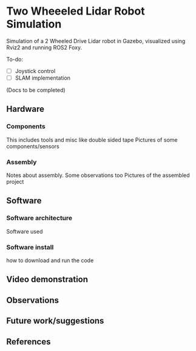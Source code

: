 # Two Wheeeled Lidar Robot Simulation

Simulation of a 2 Wheeled Drive Lidar robot in Gazebo, visualized using Rviz2 and running ROS2 Foxy. 

To-do:
 - [ ] Joystick control
 - [ ] SLAM implementation
 
(Docs to be completed)

## Hardware

### Components
This includes tools and misc like double sided tape
Pictures of some components/sensors

### Assembly
Notes about assembly. Some observations too
Pictures of the assembled project

## Software

### Software architecture
Software used

### Software install
how to download and run the code

## Video demonstration

## Observations

## Future work/suggestions

## References


